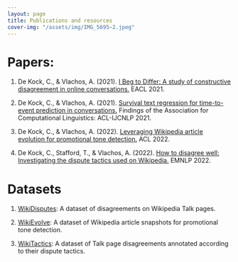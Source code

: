 ```yaml
---
layout: page
title: Publications and resources
cover-img: "/assets/img/IMG_5695~2.jpeg"
---
```

# Papers: 

1. De Kock, C., & Vlachos, A. (2021). [I Beg to Differ: A study of constructive disagreement in online conversations.]([https://arxiv.org/abs/2101.10917](https://aclanthology.org/2021.eacl-main.173/)) EACL 2021.

2. De Kock, C., & Vlachos, A. (2021). [Survival text regression for time-to-event prediction in conversations.](https://aclanthology.org/2021.findings-acl.104.pdf) Findings of the Association for Computational Linguistics: ACL-IJCNLP 2021.

3. De Kock, C., & Vlachos, A. (2022). [Leveraging Wikipedia article evolution for promotional tone detection.](https://aclanthology.org/2022.acl-long.384/) ACL 2022.

4. De Kock, C., Stafford, T., & Vlachos, A. (2022). [How to disagree well: Investigating the dispute tactics used on Wikipedia.](https://arxiv.org/pdf/2212.08353.pdf) EMNLP 2022.

# Datasets
1. [WikiDisputes](https://github.com/christinedekock11/wikidisputes): A dataset of disagreements on Wikipedia Talk pages.

2. [WikiEvolve](https://github.com/christinedekock11/wiki-evolve): A dataset of Wikipedia article snapshots for promotional tone detection.

3. [WikiTactics](https://github.com/christinedekock11/wikitactics): A dataset of Talk page disagreements annotated according to their dispute tactics.
